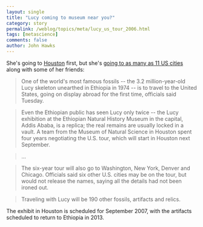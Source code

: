 ```yaml
---
layout: single 
title: "Lucy coming to museum near you?" 
category: story
permalink: /weblog/topics/meta/lucy_us_tour_2006.html
tags: [metascience] 
comments: false 
author: John Hawks 
---
```



<p>
She's going to <a href="http://www.hmns.org">Houston</a> first, but she's <a href="http://www.dallasnews.com/sharedcontent/APStories/stories/D8KV5CTG0.html">going to as many as 11 US cities</a> along with some of her friends: 
</p>

<blockquote>One of the world's most famous fossils -- the 3.2 million-year-old Lucy skeleton unearthed in Ethiopia in 1974 -- is to travel to the United States, going on display abroad for the first time, officials said Tuesday.</blockquote>

<blockquote>Even the Ethiopian public has seen Lucy only twice -- the Lucy exhibition at the Ethiopian Natural History Museum in the capital, Addis Ababa, is a replica; the real remains are usually locked in a vault. A team from the Museum of Natural Science in Houston spent four years negotiating the U.S. tour, which will start in Houston next September.</blockquote>

<blockquote>...</blockquote>

<blockquote>The six-year tour will also go to Washington, New York, Denver and Chicago. Officials said six other U.S. cities may be on the tour, but would not release the names, saying all the details had not been ironed out.</blockquote>

<blockquote>Traveling with Lucy will be 190 other fossils, artifacts and relics.</blockquote>

<p>
The exhibit in Houston is scheduled for September 2007, with the artifacts scheduled to return to Ethiopia in 2013. 
</p>


